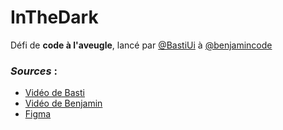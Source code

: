 # InTheDark

Défi de **code à l'aveugle**, lancé par [@BastiUi](https://twitter.com/BastiUi) à [@benjamincode](https://twitter.com/benjamincode)

### *Sources* :
- [Vidéo de Basti](https://youtu.be/NIz7EiyunmY)
- [Vidéo de Benjamin](https://youtu.be/6upFEYuOrr8)
- [Figma](https://www.figma.com/community/file/1095723917861848844/BastiUi-%E2%80%A2-Instagram-Contr%C3%B4le-Mon-Design)
